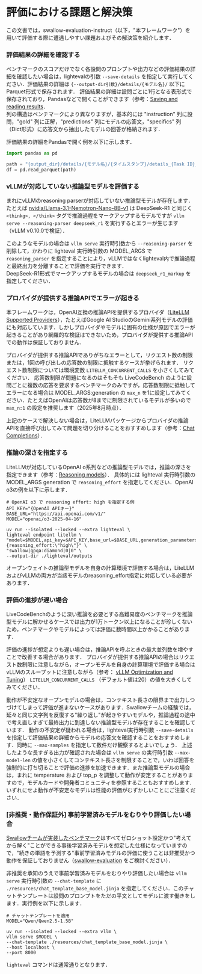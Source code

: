 # 評価における課題と解決策

この文書では，swallow-evaluation-instruct（以下，"本フレームワーク"）を用いて評価する際に遭遇しやすい課題およびその解決策を紹介します．  

### 評価結果の詳細を確認する

ベンチマークのスコアだけでなく各設問のプロンプトや出力などの評価結果の詳細を確認したい場合は，lightevalの引数 `--save-details` を指定して実行してください．評価結果の詳細は `{--output-dir引数}/details/{モデル名}/` 以下にParquet形式で保存されます．
評価結果の詳細は設問ごとに1行となる表形式で保存されており，Pandasなどで開くことができます（参考：[Saving and reading results](https://huggingface.co/docs/lighteval/v0.8.0/en/saving-and-reading-results)．  
列の構造はベンチマークにより異なりますが，基本的には "instruction" 列に設問，"gold" 列に正解，"predictions" 列にモデルの応答文，"specifics" 列（Dict形式）に応答文から抽出したモデルの回答が格納されます．

評価結果の詳細をPandasで開く例を以下に示します．

```python
import pandas as pd

path = "{output_dir}/details/{モデル名}/{タイムスタンプ}/details_{Task ID}_{タイムスタンプ}.parquet"
df = pd.read_parquet(path)
```

### vLLMが対応していない推論型モデルを評価する

まれにvLLMのreasoning parserが対応していない推論型モデルが存在します．たとえば [nvidia/Llama-3.1-Nemotron-Nano-8B-v1](https://huggingface.co/nvidia/Llama-3.1-Nemotron-Nano-8B-v1) は DeepSeek-R1 と同じく `<thinkg>, </think>` タグで推論過程をマークアップするモデルですが `vllm serve --reasoning-parser deepseek_r1` を実行するとエラーが生じます（vLLM v0.10.0で検証）．  

このようなモデルの場合は `vllm serve` 実行時引数から `--reasoning-parser` を削除して，かわりに lighteval 実行時引数の MODEL_ARGS で `reasoning_parser` を指定することにより，vLLMではなくlighteval内で推論過程と最終出力を分離することで評価を実行できます．  
DeepSeek-R1形式でマークアップするモデルの場合は `deepseek_r1_markup` を指定してください．

### プロバイダが提供する推論APIでエラーが起きる

本フレームワークは，OpenAI互換の推論APIを提供するプロバイダ（[LiteLLM Supported Providers](https://docs.litellm.ai/docs/providers)），たとえばGoogle AI StudioのGemini系列モデルの評価にも対応しています．しかしプロバイダやモデルに固有の仕様が原因でエラーが起きることがあり網羅的な検証はできないため，プロバイダが提供する推論APIでの動作は保証しておりません．  

プロバイダが提供する推論APIでありがちなエラーとして，リクエスト数の制限または，1回の呼び出しの応答数の制限に抵触するケースが挙げられます．
リクエスト数制限については環境変数 `LITELLM_CONCURRENT_CALLS` を小さくしてみてください．
応答数制限が問題になるのはそもそも LiveCodeBench のように設問ごとに複数の応答を要求するベンチマークのみですが，応答数制限に抵触してエラーになる場合は MODEL_ARGS:generation の `max_n` を1に設定してみてください．たとえばOpenAIは応答数が8までに制限されているモデルが多いので `max_n:1` の設定を推奨します（2025年8月時点）．

上記のケースで解決しない場合は，LiteLLMパッケージからプロバイダの推論APIを直接呼び出してみて問題を切り分けることをおすすめします（参考：[Chat Completions](https://docs.litellm.ai/docs/completion)）．

### 推論の深さを指定する

LiteLLMが対応しているOpenAI o系列などの推論型モデルでは，推論の深さを指定できます（参考：[Reasoning models](https://platform.openai.com/docs/guides/reasoning)）．
具体的には lighteval 実行時引数の MODEL_ARGS generation で `reasoning_effort` を指定してください．OpenAI o3の例を以下に示します．

```
# OpenAI o3 で reasoning effort: high を指定する例
API_KEY="{OpenAI APIキー}"
BASE_URL="https://api.openai.com/v1/"
MODEL="openai/o3-2025-04-16"

uv run --isolated --locked --extra lighteval \
lighteval endpoint litellm \
"model=$MODEL,api_key=$API_KEY,base_url=$BASE_URL,generation_parameters={reasoning_effort:\"high\"}" \
"swallow|gpqa:diamond|0|0" \
--output-dir ./lighteval/outputs
```

オープンウェイトの推論型モデルを自身の計算環境で評価する場合は，LiteLLMおよびvLLMの両方が当該モデルのreasoning_effort指定に対応している必要があります．

### 評価の進捗が遅い場合

LiveCodeBenchのように深い推論を必要とする高難易度のベンチマークを推論型モデルに解かせるケースでは出力が1万トークン以上になることが珍しくないため，ベンチマークやモデルによっては評価に数時間以上かかることがあります．

評価の進捗が想定よりも遅い場合は，推論APIを呼ぶときの最大並列数を増やすことで改善する場合があります．
プロバイダが提供する推論APIの場合はリクエスト数制限に注意しながら，オープンモデルを自身の計算環境で評価する場合はvLLMのスループットに注意しながら（参考： [vLLM Optimization and Tuning](https://docs.vllm.ai/en/latest/configuration/optimization.htm)） `LITELLM_CONCURRENT_CALLS` （デフォルト値は20）の値を大きくしてみてください．

動作が不安定なオープンモデルの場合は，コンテキスト長さの限界まで出力しつづけてしまって評価が進まないケースがあります．Swallowチームの経験では，延々と同じ文字列を反復する"繰り返し"が起きやすいモデルや，推論過程の途中で考え直しすぎて最終出力に到達しない推論型モデルが存在することを確認しています．
動作の不安定が疑われる場合は，lighteval実行時引数 `--save-details` を指定して評価結果の詳細からモデルの応答文を確認することをおすすめします．同時に `--max-samples` を指定して数件だけ観察するとよいでしょう．
上述したような長すぎる出力が確認された場合は `vllm serve` の実行時引数 `--max-model-len` の値を小さくしてコンテキスト長さを制限することで，いわば回答を強制的に打ち切ることで評価の進捗を加速できます．また推論型モデルの場合は，まれに temperature および top_p を調整して動作が安定することがありますので，モデルカードや開発者コミュニティを参照することもおすすめします．いずれにせよ動作が不安定なモデルは性能の評価がむずかしいことにご注意ください．  

### [非推奨・動作保証外] 事前学習済みモデルをむりやり評価したい場合

[Swallowチームが実装したベンチマーク](./BENCHMARKS.md)はすべてゼロショット設定かつ"考えてから解く"ことができる事後学習済みモデルを想定した仕様になっていますので，"続きの単語を予測する"事前学習済みモデルの評価に使うことは非推奨かつ動作を保証しておりません（[swallow-evaluation](https://github.com/swallow-llm/swallow-evaluation) をご検討ください）．

非推奨を承知のうえで事前学習済みモデルをむりやり評価したい場合は `vllm serve` 実行時引数の `--chat-template` に `./resources/chat_template_base_model.jinja` を指定してください．このチャットテンプレートは設問のプロンプトをただの平文としてモデルに渡す働きをします．実行例を以下に示します．

```
# チャットテンプレートを適用
MODEL="Qwen/Qwen2.5-1.5B"

uv run --isolated --locked --extra vllm \
vllm serve $MODEL \
--chat-template ./resources/chat_template_base_model.jinja \
--host localhost \
--port 8000
```

`lighteval` コマンドは通常通りとなります．
